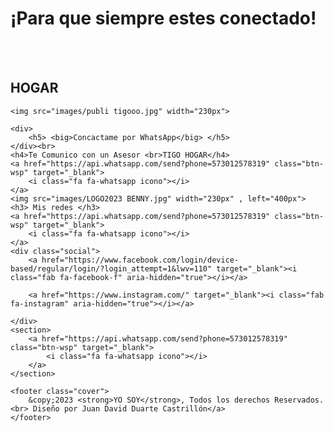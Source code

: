 <!DOCTYPE html>
<html lang="en">

<head>
    <meta charset="UTF-8">
    <meta http-equiv="X-UA-Compatible" content="IE=edge">
    <meta name="viewport" content="width=device-width, initial-scale=1.0">
    <link rel="preconnect" href="https://fonts.googleapis.com">
    <link rel="preconnect" href="https://fonts.gstatic.com" crossorigin>
    <link href="https://fonts.googleapis.com/css2?family=Lato:ital,wght@0,300;0,400;1,700&family=Roboto:wght@300;400;700&display=swap" rel="stylesheet">
    <link rel="stylesheet" href="stileee/stylee.css">
    <script src="https://kit.fontawesome.com/6f94f69e77.js" crossorigin="anonymous"></script>
    <script src="https://code.jquery.com/jquery-3.4.1.js"></script>
    </script>
    <script type="text/javascript" src="magg.js">
    </script>
    <title>Conectate!</title>
</head>
<a href="https://api.whatsapp.com/send?phone=573012578319" class="btn-wsp" target="_blank"><i class="fa fa-whatsapp icono"></i></a>

<body>
    <h1>¡Para que siempre estes conectado!</h1><br><br>
    <h2> HOGAR </h2>

    <img src="images/publi tigooo.jpg" width="230px">

    <div>
        <h5> <big>Concactame por WhatsApp</big> </h5>
    </div><br>
    <h4>Te Comunico con un Asesor <br>TIGO HOGAR</h4>
    <a href="https://api.whatsapp.com/send?phone=573012578319" class="btn-wsp" target="_blank">
        <i class="fa fa-whatsapp icono"></i>
    </a>
    <img src="images/LOGO2023 BENNY.jpg" width="230px" , left="400px">
    <h3> Mis redes </h3>
    <a href="https://api.whatsapp.com/send?phone=573012578319" class="btn-wsp" target="_blank">
        <i class="fa fa-whatsapp icono"></i>
    </a>
    <div class="social">
        <a href="https://www.facebook.com/login/device-based/regular/login/?login_attempt=1&lwv=110" target="_blank"><i class="fab fa-facebook-f" aria-hidden="true"></i></a>

        <a href="https://www.instagram.com/" target="_blank"><i class="fab fa-instagram" aria-hidden="true"></i></a>

    </div>
    <section>
        <a href="https://api.whatsapp.com/send?phone=573012578319" class="btn-wsp" target="_blank">
            <i class="fa fa-whatsapp icono"></i>
        </a>
    </section>

    <footer class="cover">
        &copy;2023 <strong>YO SOY</strong>, Todos los derechos Reservados. <br> Diseño por Juan David Duarte Castrillón</a>
    </footer>



</body>


</html>
